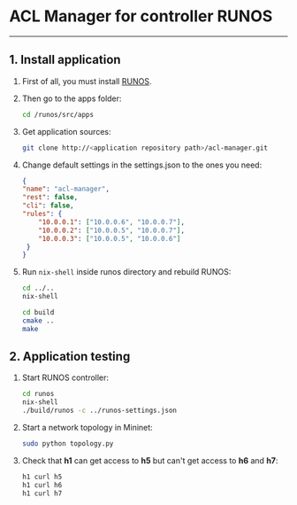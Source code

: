 # ACL Manager for controller RUNOS

***

## 1. Install application

1. First of all, you must install [RUNOS](https://github.com/ARCCN/runos).

2. Then go to the apps folder:

    ```bash
    cd /runos/src/apps
    ```

3. Get application sources:

    ```bash
    git clone http://<application repository path>/acl-manager.git
    ```

4. Change default settings in the settings.json to the ones you need:

    ```json
    {
    "name": "acl-manager",
    "rest": false,
    "cli": false,
    "rules": {
        "10.0.0.1": ["10.0.0.6", "10.0.0.7"],
        "10.0.0.2": ["10.0.0.5", "10.0.0.7"],
        "10.0.0.3": ["10.0.0.5", "10.0.0.6"]
     }
    }
    ```

5. Run `nix-shell` inside runos directory and rebuild RUNOS:

    ```bash
    cd ../..
    nix-shell

    cd build
    cmake ..
    make
    ```
   

## 2. Application testing

1. Start RUNOS controller:

	```bash
	cd runos
	nix-shell
	./build/runos -c ../runos-settings.json
	```

2. Start a network topology in Mininet:

	```bash
	sudo python topology.py
	```

3. Check that **h1** can get access to **h5** but can't get access to **h6** and **h7**:

    ```bash
   h1 curl h5
   h1 curl h6
   h1 curl h7
	```